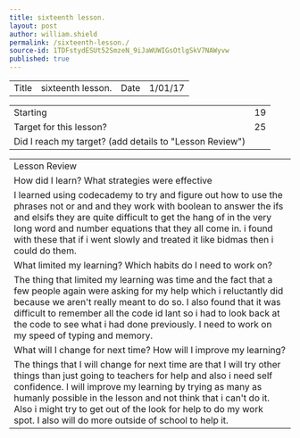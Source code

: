 ```yaml
---
title: sixteenth lesson.
layout: post
author: william.shield
permalink: /sixteenth-lesson./
source-id: 1TDFstydESUt52SmzeN_9iJaWUWIGsOtlgSkV7NAWyvw
published: true
---
```

<table>
  <tr>
    <td>Title</td>
    <td>sixteenth lesson.</td>
    <td>Date</td>
    <td>1/01/17</td>
  </tr>
</table>


<table>
  <tr>
    <td>Starting </td>
    <td>19</td>
  </tr>
  <tr>
    <td>Target for this lesson?</td>
    <td>25</td>
  </tr>
  <tr>
    <td>Did I reach my target? 
(add details to "Lesson Review")</td>
    <td></td>
  </tr>
</table>


<table>
  <tr>
    <td>Lesson Review</td>
  </tr>
  <tr>
    <td>How did I learn? What strategies were effective</td>
  </tr>
  <tr>
    <td>I learned using codecademy to try and figure out how to use the phrases not or and and they work with boolean to answer the ifs and elsifs they are quite difficult to get the hang of in the very long word and number equations that they all come in. i found with these that if i went slowly and treated it like bidmas then i could do them.</td>
  </tr>
  <tr>
    <td>What limited my learning? Which habits do I need to work on? </td>
  </tr>
  <tr>
    <td>The thing that limited my learning was time and the fact that a few people again were asking for my help which i reluctantly did because we aren't really meant to do so. I also found that it was difficult to remember all the code id lant so i had to look back at the code to see what i had done previously. I need to work on my speed of typing and memory.</td>
  </tr>
  <tr>
    <td>What will I change for next time? How will I improve my learning?</td>
  </tr>
  <tr>
    <td>The things that I will change for next time are that I will try other things than just going to teachers for help and also i need self confidence. I will improve my learning by trying as many as humanly possible in the lesson and not think that i can't do it. Also i might try to get out of the look for help to do my work spot. I also will do more outside of school to help it.</td>
  </tr>
</table>


